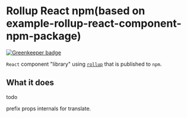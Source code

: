 # Rollup React npm(based on example-rollup-react-component-npm-package)

[![Greenkeeper badge](https://badges.greenkeeper.io/hyphaene-npm/react-native-redux-lang.svg)](https://greenkeeper.io/)

`React` component "library" using [`rollup`](https://github.com/rollup/rollup) that is published to `npm`.

## What it does

todo

prefix props internals for translate.

